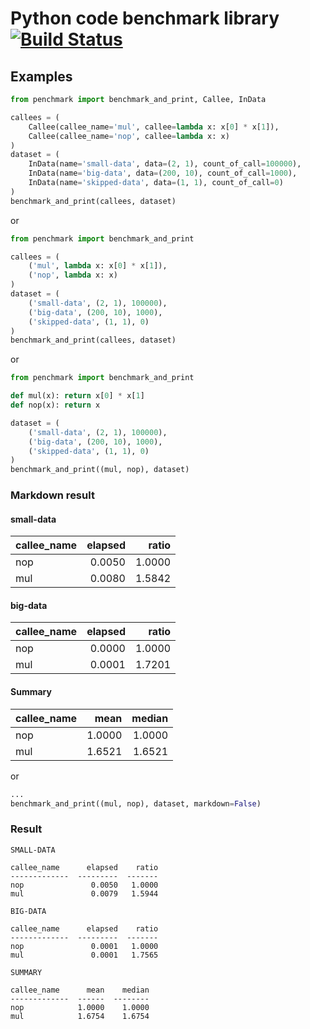 # Python code benchmark library [![Build Status](https://travis-ci.org/Ruzzz/penchmark.svg?branch=master)](https://travis-ci.org/Ruzzz/penchmark)

## Examples

```python
from penchmark import benchmark_and_print, Callee, InData

callees = (
    Callee(callee_name='mul', callee=lambda x: x[0] * x[1]),
    Callee(callee_name='nop', callee=lambda x: x)
)
dataset = (
    InData(name='small-data', data=(2, 1), count_of_call=100000),
    InData(name='big-data', data=(200, 10), count_of_call=1000),
    InData(name='skipped-data', data=(1, 1), count_of_call=0)
)
benchmark_and_print(callees, dataset)
```

or

```python
from penchmark import benchmark_and_print

callees = (
    ('mul', lambda x: x[0] * x[1]),
    ('nop', lambda x: x)
)
dataset = (
    ('small-data', (2, 1), 100000),
    ('big-data', (200, 10), 1000),
    ('skipped-data', (1, 1), 0)
)
benchmark_and_print(callees, dataset)
```

or

```python
from penchmark import benchmark_and_print

def mul(x): return x[0] * x[1]
def nop(x): return x

dataset = (
    ('small-data', (2, 1), 100000),
    ('big-data', (200, 10), 1000),
    ('skipped-data', (1, 1), 0)
)
benchmark_and_print((mul, nop), dataset)
```

### Markdown result

#### small-data

| callee_name   |   elapsed |   ratio |
|:--------------|----------:|--------:|
| nop           |    0.0050 |  1.0000 |
| mul           |    0.0080 |  1.5842 |

#### big-data

| callee_name   |   elapsed |   ratio |
|:--------------|----------:|--------:|
| nop           |    0.0000 |  1.0000 |
| mul           |    0.0001 |  1.7201 |

#### Summary

| callee_name   |   mean |   median |
|:--------------|-------:|---------:|
| nop           | 1.0000 |   1.0000 |
| mul           | 1.6521 |   1.6521 |

or

```python
...
benchmark_and_print((mul, nop), dataset, markdown=False)
```

### Result

```
SMALL-DATA

callee_name      elapsed    ratio
-------------  ---------  -------
nop               0.0050   1.0000
mul               0.0079   1.5944

BIG-DATA

callee_name      elapsed    ratio
-------------  ---------  -------
nop               0.0001   1.0000
mul               0.0001   1.7565

SUMMARY

callee_name      mean    median
-------------  ------  --------
nop            1.0000    1.0000
mul            1.6754    1.6754
```
